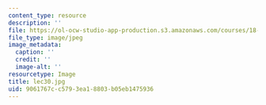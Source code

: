 ```yaml
---
content_type: resource
description: ''
file: https://ol-ocw-studio-app-production.s3.amazonaws.com/courses/18-01sc-single-variable-calculus-fall-2010/9061767cc5793ea18803b05eb1475936_lec30.jpg
file_type: image/jpeg
image_metadata:
  caption: ''
  credit: ''
  image-alt: ''
resourcetype: Image
title: lec30.jpg
uid: 9061767c-c579-3ea1-8803-b05eb1475936
---
```

